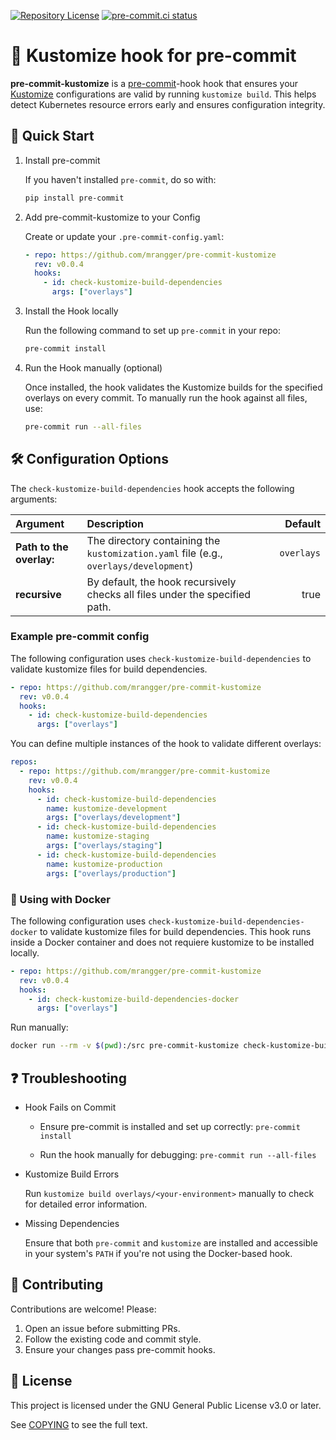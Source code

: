[![Repository License](https://img.shields.io/badge/license-GPL%20v3.0-brightgreen.svg)](COPYING)
[![pre-commit.ci status](https://results.pre-commit.ci/badge/github/mrangger/pre-commit-kustomize/master.svg)](https://results.pre-commit.ci/latest/github/mrangger/pre-commit-kustomize/master)

# 🔧 Kustomize hook for pre-commit

**pre-commit-kustomize** is a [pre-commit](https://pre-commit.com)-hook hook that ensures your [Kustomize](https://kustomize.io) configurations are valid by running `kustomize build`. This helps detect Kubernetes resource errors early and ensures configuration integrity.

## 🚀 Quick Start

1. Install pre-commit

   If you haven't installed `pre-commit`, do so with:

   ```bash
   pip install pre-commit
   ```

1. Add pre-commit-kustomize to your Config

   Create or update your `.pre-commit-config.yaml`:

   ```yaml
   - repo: https://github.com/mrangger/pre-commit-kustomize
     rev: v0.0.4
     hooks:
       - id: check-kustomize-build-dependencies
         args: ["overlays"]
   ```

1. Install the Hook locally

   Run the following command to set up `pre-commit` in your repo:

   ```bash
   pre-commit install
   ```

1. Run the Hook manually (optional)

   Once installed, the hook validates the Kustomize builds for the specified overlays on every commit. To manually run the hook against all files, use:

   ```sh
   pre-commit run --all-files
   ```

## 🛠️ Configuration Options

The `check-kustomize-build-dependencies` hook accepts the following arguments:

| Argument | Description | Default |
|:------------- |:------------- | -----:|
| **Path to the overlay:** | The directory containing the `kustomization.yaml` file (e.g., `overlays/development`) | `overlays` |
| **recursive** |By default, the hook recursively checks all files under the specified path.|true |

### Example pre-commit config

The following configuration uses `check-kustomize-build-dependencies` to validate kustomize files for build dependencies.

```yaml
- repo: https://github.com/mrangger/pre-commit-kustomize
  rev: v0.0.4
  hooks:
    - id: check-kustomize-build-dependencies
      args: ["overlays"]
```

You can define multiple instances of the hook to validate different overlays:

```yaml
repos:
  - repo: https://github.com/mrangger/pre-commit-kustomize
    rev: v0.0.4
    hooks:
      - id: check-kustomize-build-dependencies
        name: kustomize-development
        args: ["overlays/development"]
      - id: check-kustomize-build-dependencies
        name: kustomize-staging
        args: ["overlays/staging"]
      - id: check-kustomize-build-dependencies
        name: kustomize-production
        args: ["overlays/production"]
```

### 🐳 Using with Docker

The following configuration uses `check-kustomize-build-dependencies-docker` to validate kustomize files for build dependencies. This hook runs inside a Docker container and does not requiere kustomize to be installed locally.

```yaml
- repo: https://github.com/mrangger/pre-commit-kustomize
  rev: v0.0.4
  hooks:
    - id: check-kustomize-build-dependencies-docker
      args: ["overlays"]
```

Run manually:

```sh
docker run --rm -v $(pwd):/src pre-commit-kustomize check-kustomize-build-dependencies overlays
```

## ❓ Troubleshooting

- Hook Fails on Commit

   - Ensure pre-commit is installed and set up correctly: `pre-commit install`

   - Run the hook manually for debugging: `pre-commit run --all-files`

- Kustomize Build Errors

  Run `kustomize build overlays/<your-environment>` manually to check for detailed error information.

- Missing Dependencies

  Ensure that both `pre-commit` and `kustomize` are installed and accessible in your system's `PATH` if you're not using the Docker-based hook.

## 🤝 Contributing

Contributions are welcome! Please:

1. Open an issue before submitting PRs.
1. Follow the existing code and commit style.
1. Ensure your changes pass pre-commit hooks.

## 📝 License

This project is licensed under the GNU General Public License v3.0 or later.

See [COPYING](COPYING) to see the full text.
